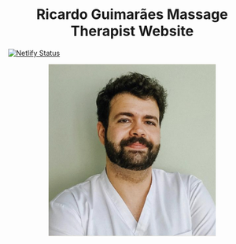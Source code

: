 <h1 align="center">
Ricardo Guimarães Massage Therapist Website
</h1>

[![Netlify Status](https://api.netlify.com/api/v1/badges/0a785acb-4103-47ff-8364-a9fab40ad287/deploy-status)](https://app.netlify.com/sites/ricardoguimaraes/deploys)


<p align="center">
  <a href="https://ricardoguimaraes.pt">
	<img src="assets/ricardo.jpeg" height="350" />
  </a>
</p>



